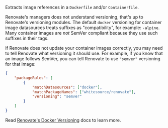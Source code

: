 Extracts image references in a `Dockerfile` and/or `Containerfile`.

Renovate's managers does not understand versioning, that's up to Renovate's versioning modules.
The default `docker` versioning for container image datasources treats suffixes as "compatibility", for example: `-alpine`.
Many container images are _not_ SemVer compliant because they use such suffixes in their tags.

If Renovate does not update your container images correctly, you may need to tell Renovate what versioning it should use.
For example, if you know that an image follows SemVer, you can tell Renovate to use `"semver"` versioning for that image:

```json
{
    "packageRules": [
        {
            "matchDatasources": ["docker"],
            "matchPackageNames": ["whitesource/renovate"],
            "versioning": "semver"
        }
    ]
}
```

Read [Renovate's Docker Versioning](../../versioning/docker/index.md) docs to learn more.
